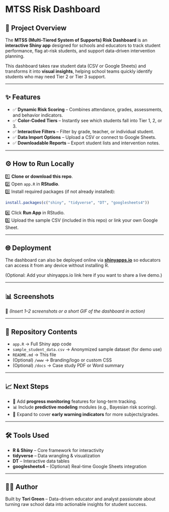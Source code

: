 # MTSS Risk Dashboard

## 📌 Project Overview
The **MTSS (Multi-Tiered System of Supports) Risk Dashboard** is an **interactive Shiny app** designed for schools and educators to track student performance, flag at-risk students, and support data-driven intervention planning.

This dashboard takes raw student data (CSV or Google Sheets) and transforms it into **visual insights**, helping school teams quickly identify students who may need Tier 2 or Tier 3 support.

---

## ✨ Features
- ✅ **Dynamic Risk Scoring** – Combines attendance, grades, assessments, and behavior indicators.  
- ✅ **Color-Coded Tiers** – Instantly see which students fall into Tier 1, 2, or 3.  
- ✅ **Interactive Filters** – Filter by grade, teacher, or individual student.  
- ✅ **Data Import Options** – Upload a CSV or connect to Google Sheets.  
- ✅ **Downloadable Reports** – Export student lists and intervention notes.  

---

## ⚙️ How to Run Locally
1️⃣ **Clone or download this repo**.  
2️⃣ Open `app.R` in **RStudio**.  
3️⃣ Install required packages (if not already installed):  
```R
install.packages(c("shiny", "tidyverse", "DT", "googlesheets4"))
```
4️⃣ Click **Run App** in RStudio.  
5️⃣ Upload the sample CSV (included in this repo) or link your own Google Sheet.

---

## 🌐 Deployment
The dashboard can also be deployed online via **[shinyapps.io](https://www.shinyapps.io/)** so educators can access it from any device without installing R.

(Optional: Add your shinyapps.io link here if you want to share a live demo.)

---

## 📊 Screenshots
📸 *(Insert 1–2 screenshots or a short GIF of the dashboard in action)*

---

## 📂 Repository Contents
- `app.R` → Full Shiny app code  
- `sample_student_data.csv` → Anonymized sample dataset (for demo use)  
- `README.md` → This file  
- (Optional) `/www` → Branding/logo or custom CSS  
- (Optional) `/docs` → Case study PDF or Word summary  

---

## 📈 Next Steps
- 🔄 Add **progress monitoring** features for long-term tracking.  
- 📊 Include **predictive modeling** modules (e.g., Bayesian risk scoring).  
- 🎯 Expand to cover **early warning indicators** for more subjects/grades.

---

## 🛠 Tools Used
- **R & Shiny** – Core framework for interactivity  
- **tidyverse** – Data wrangling & visualization  
- **DT** – Interactive data tables  
- **googlesheets4** – (Optional) Real-time Google Sheets integration

---

## 👩‍🏫 Author
Built by **Tori Green** – Data-driven educator and analyst passionate about turning raw school data into actionable insights for student success.
